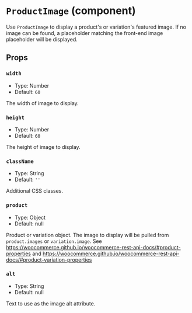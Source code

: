 `ProductImage` (component)
==========================

Use `ProductImage` to display a product's or variation's featured image.
If no image can be found, a placeholder matching the front-end image
placeholder will be displayed.



Props
-----

### `width`

- Type: Number
- Default: `60`

The width of image to display.

### `height`

- Type: Number
- Default: `60`

The height of image to display.

### `className`

- Type: String
- Default: `''`

Additional CSS classes.

### `product`

- Type: Object
- Default: null

Product or variation object. The image to display will be pulled from
`product.images` or `variation.image`.
See https://woocommerce.github.io/woocommerce-rest-api-docs/#product-properties
and https://woocommerce.github.io/woocommerce-rest-api-docs/#product-variation-properties

### `alt`

- Type: String
- Default: null

Text to use as the image alt attribute.

